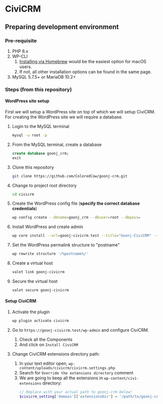 # CiviCRM

## Preparing development environment

### Pre-requisite

1. PHP 8.x
2. WP-CLI
   1. [Installing via Homebrew](https://make.wordpress.org/cli/handbook/guides/installing/#installing-via-homebrew) would be the easiest option for macOS users.
   2. If not, all other installation options can be found in the same page.
3. MySQL 5.7.5+ or MariaDB 10.2+


### Steps (from this repository)

#### WordPress site setup

First we will setup a WordPress site on top of which we will setup CiviCRM. For creating the WordPress site we will require a database.

1. Login to the MySQL terminal
   ```sh
   mysql -u root -p
   ```

1. From the MySQL terminal, create a database
   ```sql
   create database goonj_crm;
   exit
   ```

1. Clone this repository
   ```sh
   git clone https://github.com/ColoredCow/goonj-crm.git
   ```

1. Change to project root directory
   ```sh
   cd civicrm
   ```

1. Create the WordPress config file (**specify the correct database credentials**)
   ```sh
   wp config create --dbname=goonj_crm --dbuser=root --dbpass=
   ```

1. Install WordPress and create admin
   ```sh
   wp core install --url=goonj-civicrm.test --title="Goonj-CiviCRM" --admin_user=admin --admin_password=admin --admin_email=admin@example.com
   ```

1. Set the WordPress permalink structure to "postname"
   ```sh
   wp rewrite structure '/%postname%/'
   ```

1. Create a virtual host
   ```sh
   valet link goonj-civicrm
   ```

1. Secure the virtual host
   ```sh
   valet secure goonj-civicrm
   ```
#### Setup CiviCRM

1. Activate the plugin
   ```sh
   wp plugin activate civicrm
   ```

2. Go to `https://goonj-civicrm.test/wp-admin` and configure CiviCRM.
   1. Check all the Components
   2. And click on `Install CiviCRM`

3. Change CiviCRM extensions directory path:
   1. In your text editor open, `wp-content/uploads/civicrm/civicrm.settings.php`
   2. Search for `Override the extensions directory` comment
   3. We are going to keep all the extensions in `wp-content/civi-extensions` directory:
      ```php
      // Replace with your actual path to goonj-crm below!
      $civicrm_setting['domain']['extensionsDir'] = '/path/to/goonj-crm/wp-content/civi-extensions';
      ```
